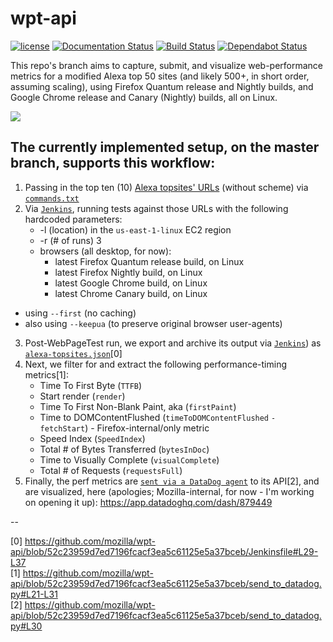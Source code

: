 # wpt-api

[![license](https://img.shields.io/badge/license-MPL%202.0-blue.svg)](https://github.com/mozilla/wpt-api/blob/master/LICENSE.txt)
[![Documentation Status](https://readthedocs.org/projects/mozilla-wpt-api-docs/badge/?version=master)](https://mozilla-wpt-api-docs.readthedocs.io/en/master/?badge=master)
[![Build Status](https://travis-ci.org/mozilla/wpt-api.svg?branch=master)](https://travis-ci.org/mozilla/wpt-api)
[![Dependabot Status](https://api.dependabot.com/badges/status?host=github&repo=mozilla/wpt-api)](https://dependabot.com)

This repo's branch aims to capture, submit, and visualize web-performance metrics for a modified Alexa top 50 sites (and likely 500+, in short order, assuming scaling), using Firefox Quantum release and Nightly builds, and Google Chrome release and Canary (Nightly) builds, all on Linux.

![](https://user-images.githubusercontent.com/387249/43986821-0b5adddc-9ccc-11e8-924f-9d7420abc02a.png)

## The currently implemented setup, on the master branch, supports this workflow:

1. Passing in the top ten (10) [Alexa topsites' URLs](https://www.alexa.com/topsites) (without scheme) via [```commands.txt```](https://github.com/mozilla/wpt-api/blob/alexa-topsites/commands.txt)
2. Via [```Jenkins```](https://github.com/mozilla/wpt-api/blob/alexa-topsites/Jenkinsfile#L30), running tests against those URLs with the following hardcoded parameters:
    - -l (location) in the ```us-east-1-linux``` EC2 region
    - -r (# of runs) 3
    - browsers (all desktop, for now):
      * latest Firefox Quantum release build, on Linux
      * latest Firefox Nightly build, on Linux
      * latest Google Chrome build, on Linux
      * latest Chrome Canary build, on Linux
  - using ```--first``` (no caching)
  - also using ```--keepua``` (to preserve original browser user-agents)
3. Post-WebPageTest run, we export and archive its output via [```Jenkins```](https://github.com/mozilla/wpt-api/blob/alexa-topsites/Jenkinsfile#L34-L37)) as [```alexa-topsites.json```](https://github.com/mozilla/wpt-api/blob/alexa-topsites/Jenkinsfile#L33-L37)[0]
4. Next, we filter for and extract the following performance-timing metrics[1]:
    - Time To First Byte (```TTFB```)
    - Start render (```render```)
    - Time To First Non-Blank Paint, aka (```firstPaint```)
    - Time to DOMContentFlushed (```timeToDOMContentFlushed``` ```-``` ```fetchStart```) - Firefox-internal/only metric
    - Speed Index (```SpeedIndex```)
    - Total # of Bytes Transferred (```bytesInDoc```)
    - Time to Visually Complete (```visualComplete```)
    - Total # of Requests (```requestsFull```)
5. Finally, the perf metrics are [```sent via a DataDog agent```](https://github.com/mozilla/wpt-api/blob/alexa-topsites/send_to_datadog.py#L10-L31) to its API[2], and are visualized, here (apologies; Mozilla-internal, for now - I'm working on opening it up):
     https://app.datadoghq.com/dash/879449

--

[0] https://github.com/mozilla/wpt-api/blob/52c23959d7ed7196fcacf3ea5c61125e5a37bceb/Jenkinsfile#L29-L37<br/>
[1] https://github.com/mozilla/wpt-api/blob/52c23959d7ed7196fcacf3ea5c61125e5a37bceb/send_to_datadog.py#L21-L31<br/>
[2] https://github.com/mozilla/wpt-api/blob/52c23959d7ed7196fcacf3ea5c61125e5a37bceb/send_to_datadog.py#L30<br/>
